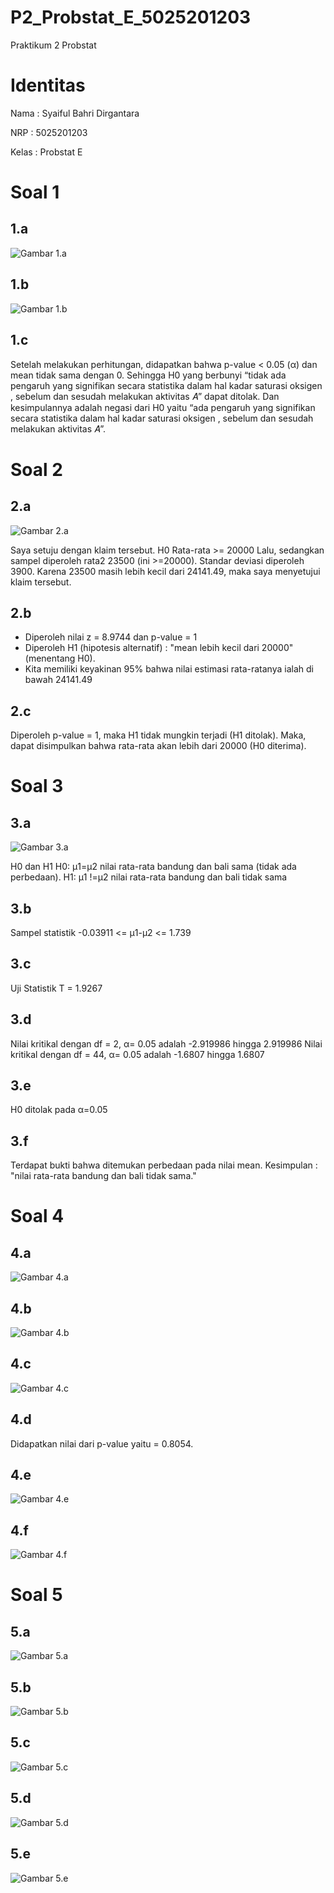 # P2_Probstat_E_5025201203
Praktikum 2 Probstat

# Identitas
Nama  : Syaiful Bahri Dirgantara

NRP   : 5025201203

Kelas : Probstat E

# Soal 1
## 1.a
![Gambar 1.a](Dokumentasi/1a.jpg)

## 1.b
![Gambar 1.b](Dokumentasi/1b.jpg)

## 1.c
Setelah melakukan perhitungan, didapatkan bahwa p-value < 0.05 (α) dan mean tidak sama dengan 0. Sehingga H0 yang berbunyi “tidak ada pengaruh yang signifikan secara statistika dalam hal kadar saturasi oksigen , sebelum dan sesudah melakukan aktivitas 𝐴” dapat ditolak. Dan kesimpulannya adalah negasi dari H0 yaitu “ada pengaruh yang signifikan secara statistika dalam hal kadar saturasi oksigen , sebelum dan sesudah melakukan aktivitas 𝐴”.

# Soal 2
## 2.a
![Gambar 2.a](Dokumentasi/2a.jpg)

Saya setuju dengan klaim tersebut. H0 Rata-rata >= 20000 Lalu, sedangkan sampel diperoleh rata2 23500 (ini >=20000). Standar deviasi diperoleh 3900. Karena 23500 masih lebih kecil dari 24141.49, maka saya menyetujui klaim tersebut.

## 2.b
- Diperoleh nilai z = 8.9744 dan p-value = 1
- Diperoleh H1 (hipotesis alternatif) : "mean lebih kecil dari 20000" (menentang H0).
- Kita memiliki keyakinan 95% bahwa nilai estimasi rata-ratanya ialah di bawah 24141.49

## 2.c
Diperoleh p-value = 1, maka H1 tidak mungkin terjadi (H1 ditolak). Maka, dapat disimpulkan bahwa rata-rata akan lebih dari 20000 (H0 diterima).

# Soal 3
## 3.a
![Gambar 3.a](Dokumentasi/3a.jpg)

H0 dan H1 H0: μ1=μ2 nilai rata-rata bandung dan bali sama (tidak ada perbedaan). 
H1: μ1 !=μ2 nilai rata-rata bandung dan bali tidak sama

## 3.b
Sampel statistik -0.03911 <= μ1-μ2 <= 1.739

## 3.c
Uji Statistik T = 1.9267

## 3.d
Nilai kritikal dengan df = 2, α= 0.05 adalah -2.919986 hingga 2.919986 Nilai kritikal dengan df = 44, α= 0.05 adalah -1.6807 hingga 1.6807

## 3.e
H0 ditolak pada α=0.05

## 3.f
Terdapat bukti bahwa ditemukan perbedaan pada nilai mean.
Kesimpulan : "nilai rata-rata bandung dan bali tidak sama."

# Soal 4
## 4.a
![Gambar 4.a](Dokumentasi/4a.jpg)

## 4.b
![Gambar 4.b](Dokumentasi/4b.jpg)

## 4.c
![Gambar 4.c](Dokumentasi/4c.jpg)

## 4.d
Didapatkan nilai dari p-value yaitu = 0.8054.

## 4.e
![Gambar 4.e](Dokumentasi/4e.jpg)

## 4.f
![Gambar 4.f](Dokumentasi/4f.jpg)

# Soal 5
## 5.a
![Gambar 5.a](Dokumentasi/5a.jpg)

## 5.b
![Gambar 5.b](Dokumentasi/5b.jpg)

## 5.c
![Gambar 5.c](Dokumentasi/5c.jpg)

## 5.d
![Gambar 5.d](Dokumentasi/5d.jpg)

## 5.e
![Gambar 5.e](Dokumentasi/5e.jpg)
